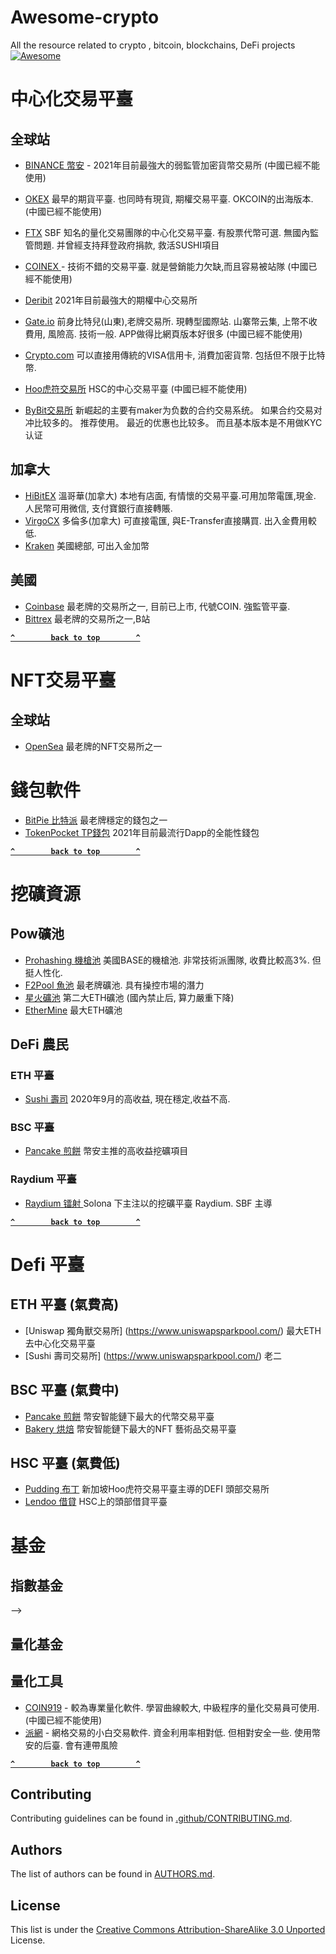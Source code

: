 # Awesome-crypto
All the resource related to crypto , bitcoin,  blockchains, DeFi projects
[![Awesome](https://cdn.rawgit.com/sindresorhus/awesome/d7305f38d29fed78fa85652e3a63e154dd8e8829/media/badge.svg)](https://github.com/9cat/awesome-crypto) 



# 中心化交易平臺

## 全球站
- [BINANCE 幣安](https://www.binance.com/zh-CN/register?ref=ZYWF115V) -  2021年目前最強大的弱監管加密貨幣交易所 (中國已經不能使用)
<!-- - [HUOBI   火幣](https://www.huobi.pe/zh-cn/topic/invited/?invite_code=48b53) -  2013-2021 目前中國人民幣OTC最強大的綜合加密貨幣交易所 -->
- [OKEX](https://www.okex.com/join/1889195) 最早的期貨平臺. 也同時有現貨, 期權交易平臺. OKCOIN的出海版本. (中國已經不能使用) 
- [FTX](https://ftx.com/#a=9cat) SBF 知名的量化交易團隊的中心化交易平臺. 有股票代幣可選. 無國內監管問題. 并曾經支持拜登政府捐款, 救活SUSHI項目
- [COINEX ](https://www.coinex.com/register?refer_code=pkz6r) - 技術不錯的交易平臺. 就是營銷能力欠缺,而且容易被站隊 (中國已經不能使用)
- [Deribit](https://www.deribit.com/reg-5649.1758) 2021年目前最強大的期權中心交易所 
- [Gate.io](https://www.gate.io/signup/33847) 前身比特兒(山東),老牌交易所. 現轉型國際站. 山寨幣云集, 上幣不收費用, 風險高. 技術一般. APP做得比網頁版本好很多 (中國已經不能使用)
- [Crypto.com](https://platinum.crypto.com/r/3tcr8uhpn6) 可以直接用傳統的VISA信用卡, 消費加密貨幣. 包括但不限于比特幣.
- [Hoo虎符交易所](https://www.hoo.co/friends/28538831?localeLang=zh-hans&) HSC的中心交易平臺 (中國已經不能使用)

- [ByBit交易所](https://www.bybit.com/en-US/invite?ref=X8WLN) 新崛起的主要有maker为负数的合约交易系统。 如果合约交易对冲比较多的。 推荐使用。 最近的优惠也比较多。 而且基本版本是不用做KYC认证




## 加拿大
- [HiBitEX](https://www.hibitex.com/zh_CN/register?inviteCode=WTTLLZT) 溫哥華(加拿大) 本地有店面, 有情懷的交易平臺.可用加幣電匯,現金. 人民幣可用微信, 支付寶銀行直接轉賬. 
- [VirgoCX](https://www.virgocx.ca/page#/register?code=o97aZr0d) 多倫多(加拿大) 可直接電匯, 與E-Transfer直接購買. 出入金費用較低. 
- [Kraken](https://www.kraken.com) 美國總部, 可出入金加幣


## 美國
- [Coinbase](https://www.coinbase.com/join/temple) 最老牌的交易所之一, 目前已上市, 代號COIN.  強監管平臺.
- [Bittrex](https://bittrex.com/account/register?referralCode=QDH-OGK-VVH)  最老牌的交易所之一,B站
 


**[`^        back to top        ^`](#)**



# NFT交易平臺

## 全球站
- [OpenSea](https://opensea.io?ref=0x13f820c6453Fe76Dc34DC47EF1e9c63A63DB1d7D) 最老牌的NFT交易所之一


# 錢包軟件
- [BitPie 比特派](https://bitpie.com/loan/index.html?code=YQS0RF)  最老牌穩定的錢包之一    
- [TokenPocket TP錢包](https://www.tokenpocket.pro/) 2021年目前最流行Dapp的全能性錢包

**[`^        back to top        ^`](#)**


# 挖礦資源
## Pow礦池
- [Prohashing 機槍池](https://prohashing.com?r=DOI2NMGK)   美國BASE的機槍池. 非常技術派團隊, 收費比較高3%. 但挺人性化.
- [F2Pool 魚池](https://www.f2pool.com) 最老牌礦池. 具有操控市場的潛力
- [星火礦池](https://www.sparkpool.com/)  第二大ETH礦池 (國內禁止后, 算力嚴重下降)
- [EtherMine](https://ethermine.org/)  最大ETH礦池 

## DeFi 農民
### ETH  平臺
 - [Sushi 壽司](https://app.sushi.com/yield) 2020年9月的高收益, 現在穩定,收益不高. 

### BSC  平臺
 - [Pancake 煎餅](https://pancakeswap.finance/farms)   幣安主推的高收益挖礦項目
 
### Raydium 平臺
 - [Raydium 镭射 ](https://raydium.io/airdrop/?referral=qblzsY )   Solona 下主注以的挖礦平臺 Raydium. SBF 主導



**[`^        back to top        ^`](#)**



# Defi 平臺
## ETH  平臺 (氣費高)
- [Uniswap 獨角獸交易所] (https://www.uniswapsparkpool.com/)  最大ETH去中心化交易平臺
- [Sushi   壽司交易所] (https://www.uniswapsparkpool.com/)  老二
 
## BSC  平臺 (氣費中)
 - [Pancake 煎餅](https://pancakeswap.finance/) 幣安智能鏈下最大的代幣交易平臺
 - [Bakery  烘焙](https://www.bakeryswap.org/ ) 幣安智能鏈下最大的NFT 藝術品交易平臺
 
<!-- ## HECO 平臺 (坑人貨) -->

## HSC 平臺 (氣費低)
 - [Pudding 布丁](https://puddingswap.finance/ ) 新加坡Hoo虎符交易平臺主導的DEFI 頭部交易所
 - [Lendoo 借貸](https://lendoo.finance?ref=10010) HSC上的頭部借貸平臺
 



# 基金

## 指數基金
<!-- - HSCHECO鏈[aiBED](https://www.goswap.app/#/swap?inputCurrency=0xCFF01F9c5898505C36b32BdeFDe7a31F78EEcF3e&outputCurrency=0xf15875E53de0f9368e4a08D9f571d5C855FEa725)  基於比特幣Bitcoin / 以太坊 ETH / 去中心化金融 Defi 為主體的基金, 風險較直接買單一幣種低. 價格走勢可[點擊這里](https://aibswap.com)
- 
<!-- - 基金專用美金aiUSD標的物,  HECO鏈USDT換aiUSD (目前僅小額體驗 < 100 USDT)  
- #1GoSwap: [USDT-aiUSD](https://www.goswap.app/#/swap?inputCurrency=0xa71edc38d189767582c38a3145b5873052c3e47a&outputCurrency=0xCFF01F9c5898505C36b32BdeFDe7a31F78EEcF3e)
- #2MDX: [USDT-aiUSD](https://ht.mdex.com/#/swap?inputCurrency=0xa71edc38d189767582c38a3145b5873052c3e47a&outputCurrency=0xCFF01F9c5898505C36b32BdeFDe7a31F78EEcF3e)
    --> -->


## 量化基金



## 量化工具
- [COIN919](http://zsweb.coin919.pro/Reg.html?code=12996) - 較為專業量化軟件. 學習曲線較大, 中級程序的量化交易員可使用. (中國已經不能使用)
- [派網](https://www.pionex.cc/zh-CN/sign/ref/u0j4MLa9) - 網格交易的小白交易軟件. 資金利用率相對低. 但相對安全一些. 使用幣安的后臺. 會有連帶風險



**[`^        back to top        ^`](#)**


## Contributing

Contributing guidelines can be found in [.github/CONTRIBUTING.md](.github/CONTRIBUTING.md).

## Authors

The list of authors can be found in [AUTHORS.md](AUTHORS.md).

## License

This list is under the [Creative Commons Attribution-ShareAlike 3.0 Unported](LICENSE) License.
